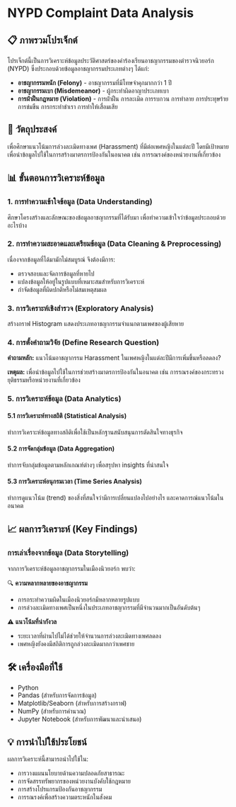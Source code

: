 # NYPD Complaint Data Analysis

## 📋 ภาพรวมโปรเจ็กต์

โปรเจ็กต์นี้เป็นการวิเคราะห์ข้อมูลประวัติศาสตร์ของคำร้องเรียนอาชญากรรมของตำรวจนิวยอร์ก (NYPD) ซึ่งประกอบด้วยข้อมูลอาชญากรรมประเภทต่างๆ ได้แก่:

- **อาชญากรรมหนัก (Felony)** - อาชญากรรมที่มีโทษจำคุกมากกว่า 1 ปี
- **อาชญากรรมเบา (Misdemeanor)** - ผู้กระทำผิดอาญาประเภทเบา
- **การฝ่าฝืนกฎหมาย (Violation)** - การฝ่าฝืน การละเมิด การรบกวน การทำลาย การประทุษร้าย การข่มขืน การกระทำชำเรา การทำให้เสื่อมเสีย

## 🎯 วัตถุประสงค์

เพื่อศึกษาแนวโน้มการล่วงละเมิดทางเพศ (Harassment) ที่มีต่อเพศหญิงในแต่ละปี โดยมีเป้าหมายเพื่อนำข้อมูลไปใช้ในการสร้างมาตรการป้องกันในอนาคต เช่น การรณรงค์ของหน่วยงานที่เกี่ยวข้อง

## 📊 ขั้นตอนการวิเคราะห์ข้อมูล

### 1. การทำความเข้าใจข้อมูล (Data Understanding)
ศึกษาโครงสร้างและลักษณะของข้อมูลอาชญากรรมที่ได้รับมา เพื่อทำความเข้าใจว่าข้อมูลประกอบด้วยอะไรบ้าง

### 2. การทำความสะอาดและเตรียมข้อมูล (Data Cleaning & Preprocessing)
เนื่องจากข้อมูลที่ได้มามักไม่สมบูรณ์ จึงต้องมีการ:
- ตรวจสอบและจัดการข้อมูลที่หายไป
- แปลงข้อมูลให้อยู่ในรูปแบบที่เหมาะสมสำหรับการวิเคราะห์
- กำจัดข้อมูลที่ผิดปกติหรือไม่สมเหตุสมผล

### 3. การวิเคราะห์เชิงสำรวจ (Exploratory Analysis)
สร้างกราฟ Histogram แสดงประเภทอาชญากรรมจำแนกตามเพศของผู้เสียหาย

### 4. การตั้งคำถามวิจัย (Define Research Question)
**คำถามหลัก:** แนวโน้มอาชญากรรม Harassment ในเพศหญิงในแต่ละปีมีการเพิ่มขึ้นหรือลดลง?

**เหตุผล:** เพื่อนำข้อมูลไปใช้ในการช่วยสร้างมาตรการป้องกันในอนาคต เช่น การรณรงค์ของกระทรวงยุติธรรมหรือหน่วยงานที่เกี่ยวข้อง

### 5. การวิเคราะห์ข้อมูล (Data Analytics)

#### 5.1 การวิเคราะห์ทางสถิติ (Statistical Analysis)
ทำการวิเคราะห์ข้อมูลทางสถิติเพื่อใช้เป็นหลักฐานสนับสนุนการตัดสินใจทางธุรกิจ

#### 5.2 การจัดกลุ่มข้อมูล (Data Aggregation)
ทำการจับกลุ่มข้อมูลตามหลักเกณฑ์ต่างๆ เพื่อสรุปหา insights ที่น่าสนใจ

#### 5.3 การวิเคราะห์อนุกรมเวลา (Time Series Analysis)
ทำการดูแนวโน้ม (trend) ของสิ่งที่สนใจว่ามีการเปลี่ยนแปลงไปอย่างไร และคาดการณ์แนวโน้มในอนาคต

## 📈 ผลการวิเคราะห์ (Key Findings)

### การเล่าเรื่องจากข้อมูล (Data Storytelling)

จากการวิเคราะห์ข้อมูลอาชญากรรมในเมืองนิวยอร์ก พบว่า:

🔍 **ความหลากหลายของอาชญากรรม**
- การกระทำความผิดในเมืองนิวยอร์กมีหลากหลายรูปแบบ
- การล่วงละเมิดทางเพศเป็นหนึ่งในประเภทอาชญากรรมที่มีจำนวนมากเป็นอันดับต้นๆ

⚠️ **แนวโน้มที่น่ากังวล**
- ระยะเวลาที่ผ่านไปไม่ได้ช่วยให้จำนวนการล่วงละเมิดทางเพศลดลง
- เพศหญิงยังคงมีสถิติการถูกล่วงละเมิดมากกว่าเพศชาย

## 🛠️ เครื่องมือที่ใช้

- Python
- Pandas (สำหรับการจัดการข้อมูล)
- Matplotlib/Seaborn (สำหรับการสร้างกราฟ)
- NumPy (สำหรับการคำนวณ)
- Jupyter Notebook (สำหรับการพัฒนาและนำเสนอ)

## 💡 การนำไปใช้ประโยชน์

ผลการวิเคราะห์นี้สามารถนำไปใช้ใน:
- การวางแผนนโยบายด้านความปลอดภัยสาธารณะ
- การจัดสรรทรัพยากรของหน่วยงานบังคับใช้กฎหมาย
- การสร้างโปรแกรมป้องกันอาชญากรรม
- การรณรงค์เพื่อสร้างความตระหนักในสังคม
